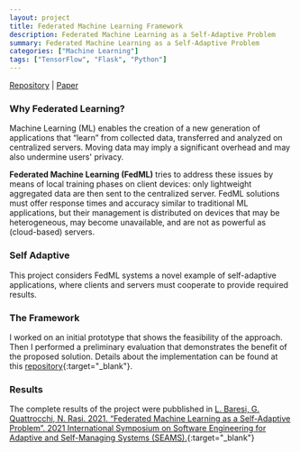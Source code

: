 ```yaml
---
layout: project
title: Federated Machine Learning Framework
description: Federated Machine Learning as a Self-Adaptive Problem 
summary: Federated Machine Learning as a Self-Adaptive Problem 
categories: ["Machine Learning"]
tags: ["TensorFlow", "Flask", "Python"]
---
```


<a target="_blank" class="repolink" href="https://github.com/NicholasRasi/SelfAdaptive-FedML">Repository</a> | 
<a target="_new" class="repolink" href="https://doi.ieeecomputersociety.org/10.1109/SEAMS51251.2021.00016">Paper</a>

### Why Federated Learning?
Machine Learning (ML) enables the creation of a new generation of applications that “learn” from collected data, transferred and analyzed on centralized servers. Moving data may imply a significant overhead and may also undermine users' privacy.

**Federated Machine Learning (FedML)** tries to address these issues by means of local training phases on client devices: only lightweight aggregated data are then sent to the centralized server. FedML solutions must offer response times and accuracy similar to traditional ML applications, but their management is distributed on devices that may be heterogeneous, may become unavailable, and are not as powerful as (cloud-based) servers.

### Self Adaptive
This project considers FedML systems a novel example of self-adaptive applications, where clients and servers must cooperate to provide required results.

### The Framework
I worked on an initial prototype that shows the feasibility of the approach. Then I performed a preliminary evaluation that demonstrates the benefit of the proposed solution. Details about the implementation can be found at this [repository](https://github.com/NicholasRasi/SelfAdaptive-FedML){:target="_blank"}.

### Results
The complete results of the project were pubblished in
[L. Baresi, G. Quattrocchi, N. Rasi. 2021. “Federated Machine Learning as a Self-Adaptive Problem”. 2021 International Symposium on Software Engineering for Adaptive and Self-Managing Systems (SEAMS).](https://doi.ieeecomputersociety.org/10.1109/SEAMS51251.2021.00016){:target="_blank"}